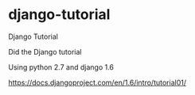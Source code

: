 django-tutorial
===============

Django Tutorial

Did the Django tutorial

Using python 2.7 and django 1.6

https://docs.djangoproject.com/en/1.6/intro/tutorial01/
